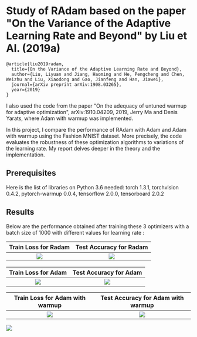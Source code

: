 # Study of RAdam based on the paper "On the Variance of the Adaptive Learning Rate and Beyond" by Liu et Al. (2019a)

```
@article{liu2019radam,
  title={On the Variance of the Adaptive Learning Rate and Beyond},
  author={Liu, Liyuan and Jiang, Haoming and He, Pengcheng and Chen, Weizhu and Liu, Xiaodong and Gao, Jianfeng and Han, Jiawei},
  journal={arXiv preprint arXiv:1908.03265},
  year={2019}
}
```
I also used the code from the paper "On the adequacy of untuned warmup for adaptive optimization",  	arXiv:1910.04209, 2019, Jerry Ma and Denis Yarats, where Adam with warmup was implemented.


In this project, I compare the performance of RAdam with Adam and Adam with warmup using the Fashion MNIST dataset. More precisely, the code evaluates the robustness of these optimization algorithms to variations of the learning rate. My report 
delves deeper in the theory and the implementation.

## Prerequisites

Here is the list of libraries on Python 3.6 needed: torch 1.3.1, torchvision 0.4.2, pytorch-warmup 0.0.4, tensorflow 2.0.0, tensorboard 2.0.2


## Results

Below are the performance obtained after training these 3 optimizers with a batch size of 1000 with different values for learning rate : 


Train Loss for Radam            |  Test Accuracy for Radam
:---------------------:|:-------------------------:
![](https://github.com/marl917/radam-optimizer/blob/master/images/Loss_Radam_lr_r.png) |  ![](https://github.com/marl917/radam-optimizer/blob/master/images/Accuracy_Radam_lr_r.png)


Train Loss for Adam             |  Test Accuracy for Adam
:---------------------:|:-------------------------:
![](https://github.com/marl917/radam-optimizer/blob/master/images/Loss_Adam_lr_r.png) |  ![](https://github.com/marl917/radam-optimizer/blob/master/images/Accuracy_Adam_lr_r.png)


Train Loss for Adam with warmup            |  Test Accuracy for Adam with warmup
:---------------------:|:-------------------------:
![](https://github.com/marl917/radam-optimizer/blob/master/images/Loss_AdamW_r.png) |  ![](https://github.com/marl917/radam-optimizer/blob/master/images/Accuracy_AdamW_r.png)

![](https://github.com/marl917/radam-optimizer/blob/master/images/barres_lr.png)






